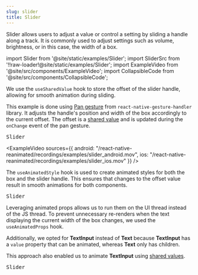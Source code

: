 ```yaml
---
slug: slider
title: Slider
---
```


Slider allows users to adjust a value or control a setting by sliding a handle along a track. It is commonly used to adjust settings such as volume, brightness, or in this case, the width of a box.

import Slider from '@site/static/examples/Slider';
import SliderSrc from '!!raw-loader!@site/static/examples/Slider';
import ExampleVideo from '@site/src/components/ExampleVideo';
import CollapsibleCode from '@site/src/components/CollapsibleCode';

<InteractiveExample src={SliderSrc} component={Slider} />

We use the `useSharedValue` hook to store the offset of the slider handle, allowing for smooth animation during sliding.

<CollapsibleCode src={SliderSrc} showLines={[18,18]}/>

This example is done using [Pan gesture](https://docs.swmansion.com/react-native-gesture-handler/docs/gestures/pan-gesture) from `react-native-gesture-handler` library. It adjusts the handle's position and width of the box accordingly to the current offset. The offset is a [shared value](/docs/fundamentals/glossary#shared-value) and is updated during the `onChange` event of the pan gesture.

<samp id="Slider">Slider</samp>

<CollapsibleCode src={SliderSrc} showLines={[28,41]}/>

<ExampleVideo
sources={{
    android: "/react-native-reanimated/recordings/examples/slider_android.mov",
    ios: "/react-native-reanimated/recordings/examples/slider_ios.mov"
  }}
/>

The `useAnimatedStyle` hook is used to create animated styles for both the box and the slider handle. This ensures that changes to the offset value result in smooth animations for both components.

<samp id="Slider">Slider</samp>

<CollapsibleCode src={SliderSrc} showLines={[40,50]}/>

Leveraging animated props allows us to run them on the UI thread instead of the JS thread. To prevent unnecessary re-renders when the text displaying the current width of the box changes, we used the `useAnimatedProps` hook.

Additionally, we opted for **TextInput** instead of **Text** because **TextInput** has a `value` property that can be animated, whereas **Text** only has children.

This approach also enabled us to animate **TextInput** using [shared values](fundamentals/glossary#shared-value).

<samp id="Slider">Slider</samp>

<CollapsibleCode src={SliderSrc} showLines={[53,59]}/>
